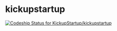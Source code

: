 # kickupstartup

[ ![Codeship Status for KickupStartup/kickupstartup](https://app.codeship.com/projects/47531730-c90f-0134-2eda-422f29a80ca3/status?branch=master)](https://app.codeship.com/projects/199148)
